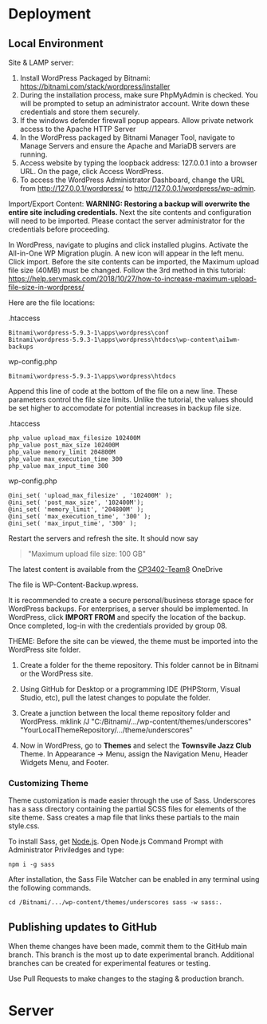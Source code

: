 
# Deployment
## Local Environment
Site & LAMP server:
1. Install WordPress Packaged by Bitnami: https://bitnami.com/stack/wordpress/installer
2. During the installation process, make sure PhpMyAdmin is checked. You will be prompted to setup
an administrator account. Write down these credentials and store them securely.
3. If the windows defender firewall popup appears. Allow private network access to the Apache HTTP Server
4. In the WordPress packaged by Bitnami Manager Tool, navigate to Manage Servers and ensure the Apache and MariaDB servers are running. 
5. Access website by typing the loopback address: 127.0.0.1 into a browser URL. On the page, click Access WordPress.
6. To access the WordPress Administrator Dashboard, change the URL from http://127.0.0.1/wordpress/ to http://127.0.0.1/wordpress/wp-admin.

Import/Export Content:
**WARNING: Restoring a backup will overwrite the entire site including credentials.** 
Next the site contents and configuration will need to be imported. 
Please contact the server administrator for the credentials before proceeding.

In WordPress, navigate to plugins and click installed plugins. Activate the All-in-One WP Migration plugin. 
A new icon will appear in the left menu. Click import.
Before the site contents can be imported, the Maximum upload file size (40MB) must be changed.
Follow the 3rd method in this tutorial: https://help.servmask.com/2018/10/27/how-to-increase-maximum-upload-file-size-in-wordpress/

Here are the file locations:

.htaccess 
	
	Bitnami\wordpress-5.9.3-1\apps\wordpress\conf
	Bitnami\wordpress-5.9.3-1\apps\wordpress\htdocs\wp-content\ai1wm-backups
wp-config.php
	
	Bitnami\wordpress-5.9.3-1\apps\wordpress\htdocs

Append this line of code at the bottom of the file on a new line. These parameters control the file size limits.
Unlike the tutorial, the values should be set higher to accomodate for potential increases in backup file size.

.htaccess 

	php_value upload_max_filesize 102400M
	php_value post_max_size 102400M
	php_value memory_limit 204800M
	php_value max_execution_time 300
	php_value max_input_time 300

wp-config.php
	
	@ini_set( 'upload_max_filesize' , '102400M' );
	@ini_set( 'post_max_size', '102400M');
	@ini_set( 'memory_limit', '204800M' );
	@ini_set( 'max_execution_time', '300' );
	@ini_set( 'max_input_time', '300' );

Restart the servers and refresh the site. It should now say 

> "Maximum upload file size: 100 GB"
> 
The latest content is available from the [CP3402-Team8](https://myjcuedu-my.sharepoint.com/personal/bonnie_gilsenan_my_jcu_edu_au/_layouts/15/onedrive.aspx?id=/personal/bonnie_gilsenan_my_jcu_edu_au/Documents/CP3402-Team8&ga=1.) OneDrive

The file is WP-Content-Backup.wpress. 

It is recommended to create a secure personal/business storage space for WordPress backups. For enterprises, a server should be implemented.
In WordPress, click **IMPORT FROM** and specify the location of the backup. Once completed, log-in with the credentials provided by group 08.

THEME:
Before the site can be viewed, the theme must be imported into the WordPress site folder.

1. Create a folder for the theme repository. This folder cannot be in Bitnami or the WordPress site. 
2. Using GitHub for Desktop or a programming IDE (PHPStorm, Visual Studio, etc), pull the latest changes to populate the folder.
3. Create a junction between the local theme repository folder and WordPress.
mklink /J "C:/Bitnami/.../wp-content/themes/underscores" "YourLocalThemeRepository/.../theme/underscores"

4. Now in WordPress, go to **Themes** and select the **Townsvile Jazz Club** Theme. 
In Appearance -> Menu, assign the Navigation Menu, Header Widgets Menu, and Footer.

### Customizing Theme
Theme customization is made easier through the use of Sass. Underscores has a sass directory containing the partial SCSS files for elements of the site theme.
Sass creates a map file that links these partials to the main style.css.

To install Sass, get [Node.js](https://nodejs.org/en/).
Open Node.js Command Prompt with Administrator Priviledges and type: 
	
	npm i -g sass
After installation, the Sass File Watcher can be enabled in any terminal using the following commands.

	cd /Bitnami/.../wp-content/themes/underscores sass -w sass:.

## Publishing updates to GitHub
When theme changes have been made, commit them to the GitHub main branch. This branch is the most up to date experimental branch.
Additional branches can be created for experimental features or testing.

Use Pull Requests to make changes to the staging & production branch.

# Server